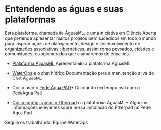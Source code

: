 <!-- TITLE: Wiki das Águas -->
<!-- SUBTITLE: Cocriar faz parte da cultura das águas -->

# Entendendo as águas e suas plataformas

Esta plataforma, chamada de ÁguasML, é uma iniciativa em Ciência Aberta que pretende apresentar muitos projetos bem sucedidos em todo o mundo para inspirar ações de planejamento, design e desenvolvimento de organizações associativas cibernéticas, assim como povoados, cidades e comunidades, os aglomerados que chamaremos de enxames. 

* [Plataforma ÁguasML]
Apresentando a plataforma ÁguasML

* [WaterOps] e o chat hídrico
Documentação para a manutenção ativa do Chat ÁguasML


* Como usar o [Pede Água PAD]* 
Cocriando em tempo real com o PedeAgua Pad


* [Como configuramos o Etherpad] da plataforma ÁguasML*
Algumas informações relevantes sobre nossa instalação do Etherpad no Pede Água Pad


Seguimos trabalhando!
Equipe WaterOps


[Plataforma ÁguasML]:https://wiki.aguas.ml/aguasml
[WaterOps]:https://wiki.aguas.ml/plataforma/chat-das-aguas/waterchat
[Pede Água PAD]:https://wiki.aguas.ml/plataforma/pedeagua-pad/pedeaguas-pad
[Como configuramos o Etherpad]:https://wiki.aguas.ml/plataforma/pedeagua-pad/configurando-o-etherpad-no-pede-aguas-pad